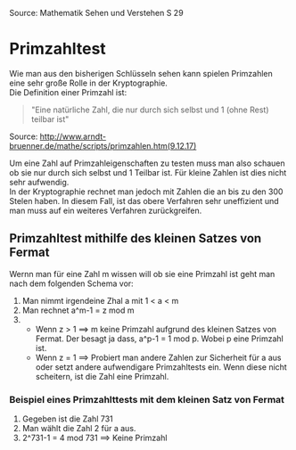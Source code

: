 Source: Mathematik Sehen und Verstehen S 29

# Primzahltest
Wie man aus den bisherigen Schlüsseln sehen kann spielen Primzahlen eine sehr große Rolle in der Kryptographie.  
Die Definition einer Primzahl ist:
>"Eine natürliche Zahl, die nur durch sich selbst und 1 (ohne Rest) teilbar ist"

Source: http://www.arndt-bruenner.de/mathe/scripts/primzahlen.htm(9.12.17)  

Um eine Zahl auf Primzahleigenschaften zu testen muss man also schauen ob sie nur durch sich selbst und 1 Teilbar ist. Für kleine Zahlen ist dies nicht sehr aufwendig.  
In der Kryptographie rechnet man jedoch mit Zahlen die an bis zu den 300 Stelen haben. In diesem Fall, ist das obere Verfahren sehr uneffizient und man muss auf ein weiteres Verfahren zurückgreifen. 

## Primzahltest mithilfe des kleinen Satzes von Fermat
Wernn man für eine Zahl m wissen will ob sie eine Primzahl ist geht man nach dem folgenden Schema vor:  
1. Man nimmt irgendeine Zhal a mit 1 < a < m
2. Man rechnet a^m-1 = z mod m
3.  * Wenn z > 1 ==> m keine Primzahl aufgrund des kleinen Satzes von Fermat. Der besagt ja dass, a^p-1 = 1 mod p. Wobei p eine Primzahl ist.
    * Wenn z = 1 ==> Probiert man andere Zahlen zur Sicherheit für a aus oder setzt andere aufwendigare Primzahltests ein. Wenn diese nicht scheitern, ist die Zahl eine Primzahl.

### Beispiel eines Primzahlttests mit dem kleinen Satz von Fermat
1. Gegeben ist die Zahl 731
2. Man wählt die Zahl 2 für a aus. 
3. 2^731-1 = 4 mod 731 ==> Keine Primzahl
